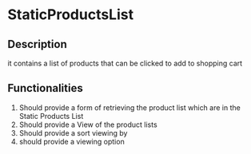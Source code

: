 # StaticProductsList

## Description

  it contains a list of products that can be clicked to add to shopping cart

## Functionalities

1.   Should provide a form of retrieving the product list which are in the Static Products List
2.   Should provide a View of the product lists
3.   Should provide a sort viewing by  
4.   should provide a viewing option